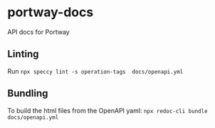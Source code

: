 # portway-docs
API docs for Portway

## Linting
Run `npx speccy lint -s operation-tags  docs/openapi.yml`

## Bundling
To build the html files from the OpenAPI yaml:
`npx redoc-cli bundle docs/openapi.yml`